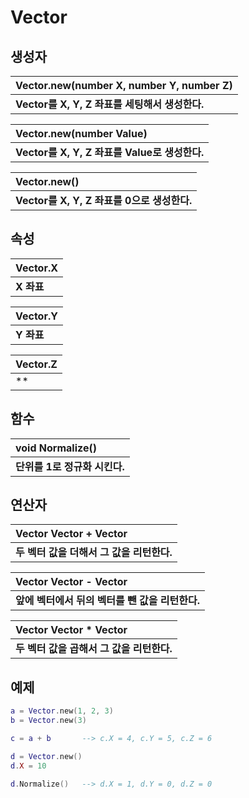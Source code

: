 # **Vector**

## **생성자**

| **Vector.new(number X, number Y, number Z)** |
| :--- |
| **Vector를 X, Y, Z 좌표를 세팅해서 생성한다.** |

| **Vector.new(number Value)** |
| :--- |
| **Vector를 X, Y, Z 좌표를 Value로 생성한다.** |

| **Vector.new()** |
| :--- |
| **Vector를 X, Y, Z 좌표를 0으로 생성한다.** |

## **속성**

| **Vector.X** |
| :--- |
| **X 좌표** |

| **Vector.Y** |
| :--- |
| **Y 좌표** |

| **Vector.Z** |
| :--- |
| **| **Z 좌표** |

## **함수**

| **void Normalize()** |
| :--- |
| **단위를 1로 정규화 시킨다.** |

## **연산자**

| **Vector Vector + Vector** |
| :--- |
| **두 벡터 값을 더해서 그 값을 리턴한다.** |

| **Vector Vector - Vector** |
| :--- |
| **앞에 벡터에서 뒤의 벡터를 뺀 값을 리턴한다.** |

| **Vector Vector * Vector** |
| :--- |
| **두 벡터 값을 곱해서 그 값을 리턴한다.** |

## **예제**

```lua
a = Vector.new(1, 2, 3)
b = Vector.new(3)

c = a + b		--> c.X = 4, c.Y = 5, c.Z = 6

d = Vector.new()
d.X = 10

d.Normalize()   --> d.X = 1, d.Y = 0, d.Z = 0
```
